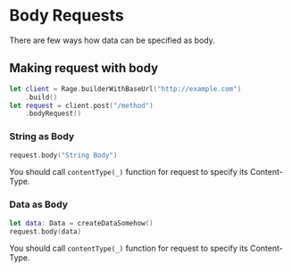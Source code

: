 Body Requests
=============================
There are few ways how data can be specified as body.

## Making request with body ##
```swift
let client = Rage.builderWithBaseUrl("http://example.com")
    .build()
let request = client.post("/method")
    .bodyRequest()
```

### String as Body ###
```swift
request.body("String Body")
```
You should call `contentType(_)` function for request to specify its Content-Type.

### Data as Body ###
```swift
let data: Data = createDataSomehow()
request.body(data)
```
You should call `contentType(_)` function for request to specify its Content-Type.
